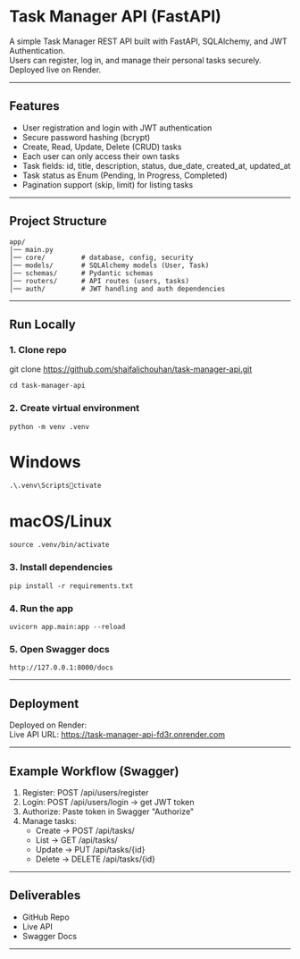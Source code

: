 # Task Manager API (FastAPI)

A simple Task Manager REST API built with FastAPI, SQLAlchemy, and JWT Authentication.  
Users can register, log in, and manage their personal tasks securely.  
Deployed live on Render.

---

## Features
- User registration and login with JWT authentication  
- Secure password hashing (bcrypt)  
- Create, Read, Update, Delete (CRUD) tasks  
- Each user can only access their own tasks  
- Task fields: id, title, description, status, due_date, created_at, updated_at  
- Task status as Enum (Pending, In Progress, Completed)  
- Pagination support (skip, limit) for listing tasks  

---

## Project Structure
```
app/
│── main.py
│── core/         # database, config, security
│── models/       # SQLAlchemy models (User, Task)
│── schemas/      # Pydantic schemas
│── routers/      # API routes (users, tasks)
│── auth/         # JWT handling and auth dependencies
```

---

## Run Locally

### 1. Clone repo

git clone https://github.com/shaifalichouhan/task-manager-api.git
```
cd task-manager-api
```

### 2. Create virtual environment
```
python -m venv .venv
```
# Windows
```
.\.venv\Scriptsctivate
```
# macOS/Linux
```
source .venv/bin/activate
```

### 3. Install dependencies
```
pip install -r requirements.txt
```

### 4. Run the app
```
uvicorn app.main:app --reload
```

### 5. Open Swagger docs
```
http://127.0.0.1:8000/docs
```

---

## Deployment
Deployed on Render:  
Live API URL: https://task-manager-api-fd3r.onrender.com

---

## Example Workflow (Swagger)
1. Register: POST /api/users/register  
2. Login: POST /api/users/login → get JWT token  
3. Authorize: Paste token in Swagger "Authorize"  
4. Manage tasks:  
   - Create → POST /api/tasks/  
   - List → GET /api/tasks/  
   - Update → PUT /api/tasks/{id}  
   - Delete → DELETE /api/tasks/{id}  

---

## Deliverables
- GitHub Repo  
- Live API  
- Swagger Docs  

---



